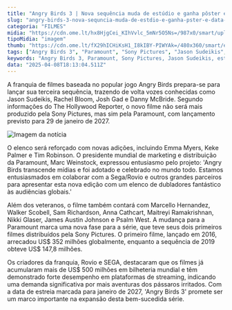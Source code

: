 ```yaml
---
title: "Angry Birds 3 | Nova sequência muda de estúdio e ganha pôster e data de estreia"
slug: "angry-birds-3-nova-sequncia-muda-de-estdio-e-ganha-pster-e-data-de-estreia"
categoria: "FILMES"
midia: "https://cdn.ome.lt/hx8HjgCei_KIhVvlc_5mNr5O5Ns=/987x0/smart/uploads/conteudo/fotos/angrybirds.png"
tipoMidia: "imagem"
thumb: "https://cdn.ome.lt/fX29hICHiKsH1_I8kIBY-PIWYAk=/480x360/smart/extras/conteudos/angrybirds.jpg"
tags: ["Angry Birds 3", "Paramount", "Sony Pictures", "Jason Sudeikis", "estreia 2027", "filmes de animação", "jogos para filmes", "franquia Angry Birds"]
keywords: "Angry Birds 3, Paramount, Sony Pictures, Jason Sudeikis, estreia 2027, filmes de animação, jogos para filmes, franquia Angry Birds"
data: "2025-04-08T18:13:04.511Z"
---
```


A franquia de filmes baseada no popular jogo Angry Birds prepara-se para lançar sua terceira sequência, trazendo de volta vozes conhecidas como Jason Sudeikis, Rachel Bloom, Josh Gad e Danny McBride. Segundo informações do The Hollywood Reporter, o novo filme não será mais produzido pela Sony Pictures, mas sim pela Paramount, com lançamento previsto para 29 de janeiro de 2027.

![Imagem da notícia](https://cdn.ome.lt/H7L_d1kklV_5HGF9VSZwTeMM3mY=/fit-in/837x500/smart/uploads/conteudo/fotos/Angry-Birds-3-Poster.png)

O elenco será reforçado com novas adições, incluindo Emma Myers, Keke Palmer e Tim Robinson. O presidente mundial de marketing e distribuição da Paramount, Marc Weinstock, expressou entusiasmo pelo projeto: 'Angry Birds transcende mídias e foi adotado e celebrado no mundo todo. Estamos entusiasmados em colaborar com a Sega/Rovio e outros grandes parceiros para apresentar esta nova edição com um elenco de dubladores fantástico às audiências globais.'

Além dos veteranos, o filme também contará com Marcello Hernandez, Walker Scobell, Sam Richardson, Anna Cathcart, Maitreyi Ramakrishnan, Nikki Glaser, James Austin Johnson e Psalm West. A mudança para a Paramount marca uma nova fase para a série, que teve seus dois primeiros filmes distribuídos pela Sony Pictures. O primeiro filme, lançado em 2016, arrecadou US$ 352 milhões globalmente, enquanto a sequência de 2019 obteve US$ 147,8 milhões.

Os criadores da franquia, Rovio e SEGA, destacaram que os filmes já acumularam mais de US$ 500 milhões em bilheteria mundial e têm demonstrado forte desempenho em plataformas de streaming, indicando uma demanda significativa por mais aventuras dos pássaros irritados. Com a data de estreia marcada para janeiro de 2027, 'Angry Birds 3' promete ser um marco importante na expansão desta bem-sucedida série.